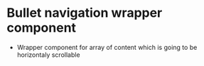 # Bullet navigation wrapper component
- Wrapper component for array of content which is going to be horizontaly scrollable
